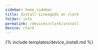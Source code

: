 ```yaml
---
sidebar: home_sidebar
title: Install LineageOS on clark
folder: info
permalink: /devices/clark/install
device: clark
---
```

{% include templates/device_install.md %}
